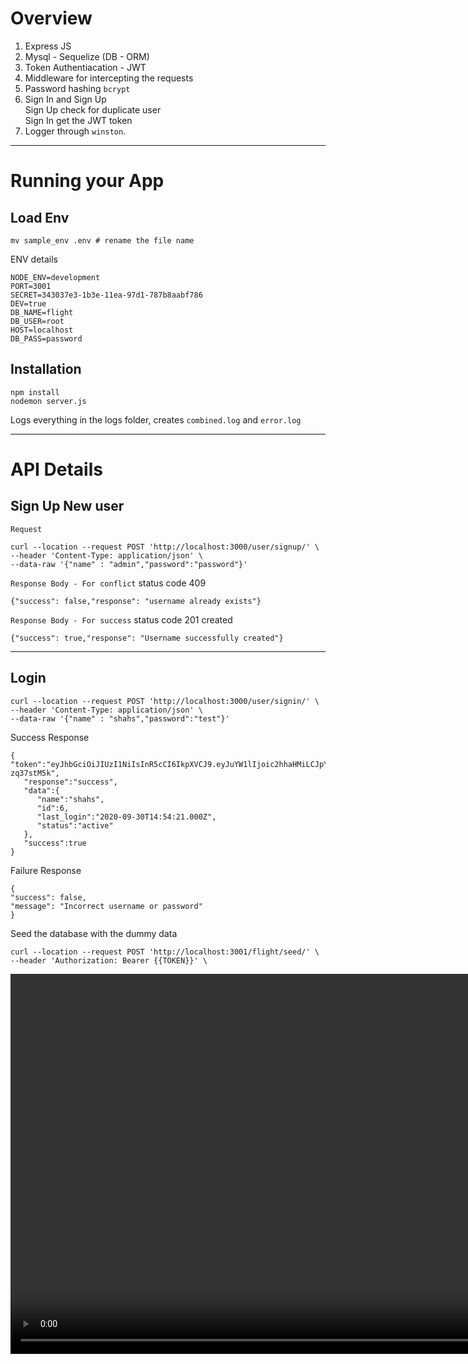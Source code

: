 
# Overview
 1. Express JS
 2. Mysql - Sequelize (DB - ORM)
 3. Token Authentiacation - JWT
 4. Middleware for intercepting the requests
 5. Password hashing `bcrypt`
 6. Sign In and Sign Up
		 <br>Sign Up check for duplicate user
		 <br>Sign In get the JWT token
 7. Logger through `winston`.
	 
---

# Running your App

## Load Env

```
mv sample_env .env # rename the file name
```
ENV details
```
NODE_ENV=development
PORT=3001
SECRET=343037e3-1b3e-11ea-97d1-787b8aabf786
DEV=true
DB_NAME=flight
DB_USER=root
HOST=localhost
DB_PASS=password
```
## Installation

```
npm install 
nodemon server.js
```

Logs everything in the logs folder, creates `combined.log` and `error.log`

---

# API Details

## Sign Up New user
`Request`
```curl
curl --location --request POST 'http://localhost:3000/user/signup/' \
--header 'Content-Type: application/json' \
--data-raw '{"name" : "admin","password":"password"}'
```
`Response Body - For conflict`
status code 409
```
{"success": false,"response": "username already exists"}
```
`Response Body - For success`
status code 201 created
```
{"success": true,"response": "Username successfully created"}
```
---
## Login

```
curl --location --request POST 'http://localhost:3000/user/signin/' \
--header 'Content-Type: application/json' \
--data-raw '{"name" : "shahs","password":"test"}'
```
Success Response
```
{
"token":"eyJhbGciOiJIUzI1NiIsInR5cCI6IkpXVCJ9.eyJuYW1lIjoic2hhaHMiLCJpYXQiOjE2MDE1NTk5NzgsImV4cCI6MTYwMTY0NjM3OH0.aAkTMKt6Uz2CyDxMtkEAJb2DDnoNkb3QP-zq37stM5k",
   "response":"success",
   "data":{
      "name":"shahs",
      "id":6,
      "last_login":"2020-09-30T14:54:21.000Z",
      "status":"active"
   },
   "success":true
}
```
Failure Response
```
{
"success": false,
"message": "Incorrect username or password"
}
```

Seed the database with the dummy data
```
curl --location --request POST 'http://localhost:3001/flight/seed/' \
--header 'Authorization: Bearer {{TOKEN}}' \
```
<video class='featured wide' controls width='1080px' height='608px' preload='auto'
  onclick='(function(el){ if(el.paused) el.play(); else el.pause() })(this)'>
  
  <source src='Nodejs.webm' type='video/webm; codecs="vp8, vorbis"'>

  
</video>